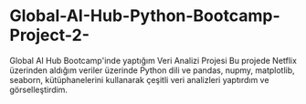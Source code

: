 # Global-AI-Hub-Python-Bootcamp-Project-2-
Global AI Hub Bootcamp'inde yaptığım Veri Analizi Projesi
Bu projede Netflix üzerinden aldığım veriler üzerinde Python dili ve pandas, nupmy, matplotlib, seaborn, kütüphanelerini kullanarak çeşitli veri analizleri yaptırdım ve görselleştirdim.
